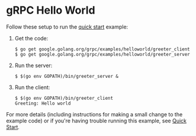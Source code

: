 # gRPC Hello World

Follow these setup to run the [quick start][] example:

 1. Get the code:

    ```console
    $ go get google.golang.org/grpc/examples/helloworld/greeter_client
    $ go get google.golang.org/grpc/examples/helloworld/greeter_server
    ```

 2. Run the server:

    ```console
    $ $(go env GOPATH)/bin/greeter_server &
    ```

 3. Run the client:

    ```console
    $ $(go env GOPATH)/bin/greeter_client
    Greeting: Hello world
    ```

For more details (including instructions for making a small change to the
example code) or if you're having trouble running this example, see [Quick
Start][].

[quick start]: https://grpc.io/docs/languages/go/quickstart

